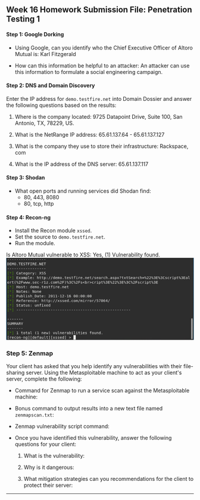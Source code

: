 ## Week 16 Homework Submission File: Penetration Testing 1

#### Step 1: Google Dorking


- Using Google, can you identify who the Chief Executive Officer of Altoro Mutual is: Karl Fitzgerald

- How can this information be helpful to an attacker: An attacker can use this information to formulate a social engineering campaign.


#### Step 2: DNS and Domain Discovery

Enter the IP address for `demo.testfire.net` into Domain Dossier and answer the following questions based on the results:

  1. Where is the company located: 9725 Datapoint Drive, Suite 100, San Antonio, TX, 78229, US.

  2. What is the NetRange IP address: 65.61.137.64 - 65.61.137.127

  3. What is the company they use to store their infrastructure: Rackspace, com

  4. What is the IP address of the DNS server: 65.61.137.117

#### Step 3: Shodan

- What open ports and running services did Shodan find:
  * 80, 443, 8080
  * 80, tcp, http

#### Step 4: Recon-ng

- Install the Recon module `xssed`. 
- Set the source to `demo.testfire.net`. 
- Run the module. 

Is Altoro Mutual vulnerable to XSS: Yes, (1) Vulnerability found.
![](Images/result.png)

### Step 5: Zenmap

Your client has asked that you help identify any vulnerabilities with their file-sharing server. Using the Metasploitable machine to act as your client's server, complete the following:

- Command for Zenmap to run a service scan against the Metasploitable machine: 
 
- Bonus command to output results into a new text file named `zenmapscan.txt`:

- Zenmap vulnerability script command: 

- Once you have identified this vulnerability, answer the following questions for your client:
  1. What is the vulnerability:

  2. Why is it dangerous:

  3. What mitigation strategies can you recommendations for the client to protect their server:

---
